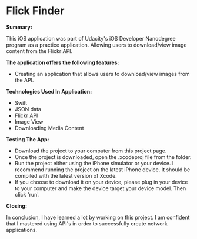 # Flick Finder

**Summary:**

This iOS application was part of Udacity's iOS Developer Nanodegree program as a practice application. Allowing users to download/view image content from the Flickr API.

**The application offers the following features:**

* Creating an application that allows users to download/view images from the API.

**Technologies Used In Application:**
* Swift
* JSON data
* Flickr API
* Image View
* Downloading Media Content


**Testing The App:**
* Download the project to your computer from this project page.
* Once the project is downloaded, open the .xcodeproj file from the folder.
* Run the project either using the iPhone simulator or your device. I recommend running the project on the latest iPhone device. It should be compiled with the latest version of Xcode.
* If you choose to download it on your device, please plug in your device to your computer and make the device target your device model. Then click 'run'.

**Closing:**

In conclusion, I have learned a lot by working on this project. I am confident that I mastered using API's in order to successfully create network applications.
